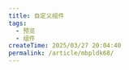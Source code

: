 ```yaml
---
title: 自定义组件
tags:
  - 预览
  - 组件
createTime: 2025/03/27 20:04:40
permalink: /article/mbpldk68/
---
```


<CustomComponent />
